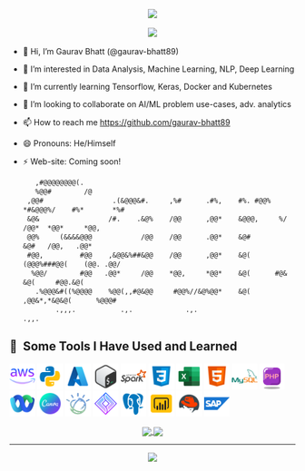 <!---
<p align="center">
<img src="https://capsule-render.vercel.app/api?text=Hey&nbsp;Everyone!🕹️&animation=fadeIn&type=waving&color=gradient&height=150"/>
</p>
--->
<p align="center">
<img src="https://capsule-render.vercel.app/api?text=Gaurav's&nbsp;GitHub🕹️&animation=fadeIn&type=waving&color=gradient&height=150"/>
</p>

<p align="center">
<img src="https://media0.giphy.com/media/v1.Y2lkPTc5MGI3NjExNTVjb2NubjI4cXoxZzVzNmY3MDd0YjI3bHJwNHI4ZGV3b3NnMDY4YSZlcD12MV9pbnRlcm5hbF9naWZfYnlfaWQmY3Q9Zw/H03PuVdwREB21ANkLX/giphy.gif">
</p>

- 👋 Hi, I’m Gaurav Bhatt (@gaurav-bhatt89)
- 👀 I’m interested in Data Analysis, Machine Learning, NLP, Deep Learning
- 🌱 I’m currently learning Tensorflow, Keras, Docker and Kubernetes
- 💞️ I’m looking to collaborate on AI/ML problem use-cases, adv. analytics
- 📫 How to reach me https://github.com/gaurav-bhatt89
- 😄 Pronouns: He/Himself
- ⚡ Web-site: Coming soon!
  
         ,#@@@@@@@@(.                                                                             
         %@@#        /@                                                                             
       ,@@#                 .(&@@@&#.     ,%#      .#%,    #%. #@@%   *#&@@@%/    #%*       *%#     
       &@&                 /#.    .&@%    /@@      ,@@*    &@@@,     %/     /@@*  *@@*     *@@,     
       @@%     (&&&&@@@            /@@    /@@      .@@*    &@#               &@#   /@@,   .@@*      
       #@@,         #@@    ,&@@&%##&@@    /@@      ,@@*    &@(       (@@@%###@@(    (@@. .@@/       
        %@@/        #@@   .@@*     /@@    *@@,     *@@*    &@(      #@&      &@(     #@@.&@(        
         .%@@@&#((%@@@@    %@@(,,#@&@@     #@@%//&@%@@*    &@(      ,@@&*,*&@&@(      %@@@#         
              .,,,.           .,.             .,.                      .,,.                        
<!---
gaurav-bhatt89/gaurav-bhatt89 is a ✨ special ✨ repository because its `README.md` (this file) appears on your GitHub profile.
You can click the Preview link to take a look at your changes.
--->
<h2> 🚀 &nbsp;Some Tools I Have Used and Learned</h2>
<p align="left">
<img src="https://github.com/gaurav-bhatt89/logo-icons/blob/main/icons8-aws-64.png" alt="vscode" width="45" height="45"/>
<img src="https://github.com/gaurav-bhatt89/logo-icons/blob/main/icons8-python-48.png" alt="vscode" width="45" height="45"/>
<img src="https://github.com/gaurav-bhatt89/logo-icons/blob/main/icons8-azure-48.png" alt="vscode" width="45" height="45"/>
<img src="https://github.com/gaurav-bhatt89/logo-icons/blob/main/icons8-bash-48.png" alt="vscode" width="45" height="45"/>
<img src="https://github.com/gaurav-bhatt89/logo-icons/blob/main/icons8-apache-spark-48.png" alt="vscode" width="45" height="45"/>
<img src="https://github.com/gaurav-bhatt89/logo-icons/blob/main/icons8-css3-48.png" alt="vscode" width="45" height="45"/>
<img src="https://github.com/gaurav-bhatt89/logo-icons/blob/main/icons8-excel-48.png" alt="vscode" width="45" height="45"/>
<img src="https://github.com/gaurav-bhatt89/logo-icons/blob/main/icons8-html5-48.png" alt="vscode" width="45" height="45"/>
<img src="https://github.com/gaurav-bhatt89/logo-icons/blob/main/icons8-mysql-48.png" alt="vscode" width="45" height="45"/>
<img src="https://github.com/gaurav-bhatt89/logo-icons/blob/main/icons8-php-64.png" alt="vscode" width="45" height="45"/>
<img src="https://github.com/gaurav-bhatt89/logo-icons/blob/main/icons8-webex-48.png" alt="vscode" width="45" height="45"/>
<img src="https://github.com/gaurav-bhatt89/logo-icons/blob/main/icons8-canva-48.png" alt="vscode" width="45" height="45"/>
<img src="https://github.com/gaurav-bhatt89/logo-icons/blob/main/icons8-ibm-watson-80.png" alt="vscode" width="45" height="45"/>
<img src="https://github.com/gaurav-bhatt89/logo-icons/blob/main/icons8-jira-64.png" alt="vscode" width="45" height="45"/>
<img src="https://github.com/gaurav-bhatt89/logo-icons/blob/main/icons8-postgresql-48.png" alt="vscode" width="45" height="45"/>
<img src="https://github.com/gaurav-bhatt89/logo-icons/blob/main/icons8-power-bi-48.png" alt="vscode" width="45" height="45"/>
<img src="https://github.com/gaurav-bhatt89/logo-icons/blob/main/icons8-red-hat-48.png" alt="vscode" width="45" height="45"/>
<img src="https://github.com/gaurav-bhatt89/logo-icons/blob/main/icons8-sap-48.png" alt="vscode" width="45" height="45"/>
</p>

<!--[![Gaurav's GitHub stats](https://github-readme-stats.vercel.app/api?username=gaurav-bhatt89&theme=radical&show_icons=true)](https://github.com/gaurav-bhatt89/github-readme-stats)
![Top Langs](https://github-readme-stats.vercel.app/api/top-langs/?username=gaurav-bhatt89&show_icons=true&hide_border=false&layout=compact&langs_count=8&theme=radical)-->

<p align="center">
<a href="https://github.com/gaurav-bhatt89/github-readme-stats">
  <img height=200 align="center" src="https://github-readme-stats.vercel.app/api?username=gaurav-bhatt89&theme=radical&show_icons=true"/>
</a>
<a href="https://github.com/gaurav-bhatt89/convoychat">
  <img height=200 align="center" src="https://github-readme-stats.vercel.app/api/top-langs?username=gaurav-bhatt89&layout=compact&langs_count=8&theme=radical&card_width=320" />
</a>
</p>

<hr></hr>

<p align="center">
<img src="https://capsule-render.vercel.app/api?animation=fadeIn&type=waving&color=gradient&height=150"/>
</p>
